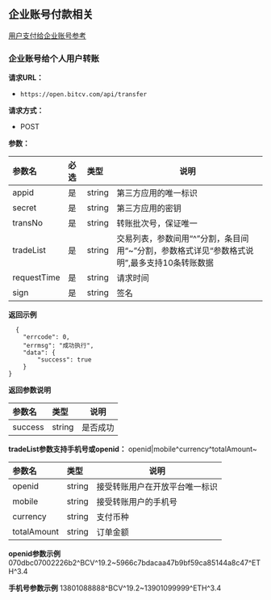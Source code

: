 ## 企业账号付款相关

[用户支付给企业账号参考](./pay.md)  


### 企业账号给个人用户转账

**请求URL：** 
- ` https://open.bitcv.com/api/transfer `
  
**请求方式：**
- POST 

**参数：** 

|参数名|必选|类型|说明|
|:----    |:---|:----- |-------   |
|appid |是  |string | 第三方应用的唯一标识    |
|secret |是  |string | 第三方应用的密钥    |
|transNo |是  |string | 转账批次号，保证唯一    |
|tradeList     |是  |string | 交易列表，参数间用“^”分割，条目间用“~”分割，参数格式详见“参数格式说明”,最多支持10条转账数据   |
|requestTime     |是  |string | 请求时间    |
|sign     |是  |string | 签名    |

 **返回示例**

``` 
  {
    "errcode": 0,
    "errmsg": "成功执行",
    "data": {
        "success": true
    }
}
```

 **返回参数说明** 

|参数名|类型|说明|
|:-----  |:-----|-----                           |
|success |string   |是否成功  |

**tradeList参数支持手机号或openid：** openid|mobile^currency^totalAmount~

|参数名|类型|说明|
|:-----  |:-----|-----                           |
|openid |string   |接受转账用户在开放平台唯一标识  |
|mobile |string   |接受转账用户的手机号  |
|currency |string   |支付币种  |
|totalAmount |string   |订单金额  |

 **openid参数示例**
 070dbc07002226b2^BCV^19.2~5966c7bdacaa47b9bf59ca85144a8c47^ETH^3.4

 **手机号参数示例**
 13801088888^BCV^19.2~13901099999^ETH^3.4



